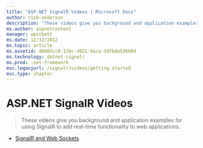 ```yaml
---
title: "ASP.NET SignalR Videos | Microsoft Docs"
author: rick-anderson
description: "These videos give you background and application examples for using SignalR to add real-time functionality to web applications."
ms.author: aspnetcontent
manager: wpickett
ms.date: 12/12/2012
ms.topic: article
ms.assetid: d8d03cc9-13bc-4921-9aca-3dfbda53660d
ms.technology: dotnet-signalr
ms.prod: .net-framework
msc.legacyurl: /signalr/videos/getting-started
msc.type: chapter
---
```

ASP.NET SignalR Videos
====================
> These videos give you background and application examples for using SignalR to add real-time functionality to web applications.


- [SignalR and Web Sockets](signalr-and-web-sockets.md)